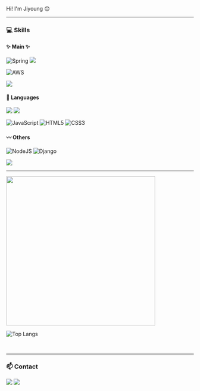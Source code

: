 Hi! I'm Jiyoung :blush:

---

### :computer: Skills
#### :sparkles: Main :sparkles:
![Spring](https://img.shields.io/badge/spring-%236DB33F.svg?style=flat-square&logo=spring&logoColor=white)
<img src="https://img.shields.io/badge/springboot-6DB33F?style=flat-square&logo=springboot&logoColor=white">


![AWS](https://img.shields.io/badge/AWS-%23FF9900.svg?style=flat-square&logo=amazon-aws&logoColor=white)


<img src="https://img.shields.io/badge/MySQL-4479A1?style=flat-square&logo=MySQL&logoColor=white">


#### :bookmark: Languages
<img src="https://img.shields.io/badge/java-007396?style=flat-square&logo=OpenJDK&logoColor=white">
<img src="https://img.shields.io/badge/Python-3776AB?style=flat-square&logo=Python&logoColor=white">

![JavaScript](https://img.shields.io/badge/javascript-%23F7DF1E?style=flat-square&logo=javascript&logoColor=FFFFFF)
![HTML5](https://img.shields.io/badge/html5-%23E34F26.svg?style=flat-square&logo=html5&logoColor=white)
![CSS3](https://img.shields.io/badge/css3-%231572B6.svg?style=flat-square&logo=css3&logoColor=white)


#### :wavy_dash: Others
![NodeJS](https://img.shields.io/badge/node.js-6DA55F?style=flat-square&logo=node.js&logoColor=white)
![Django](https://img.shields.io/badge/django-%23092E20.svg?style=flat-square&logo=django&logoColor=white)

<img src="https://img.shields.io/badge/React-000000?style=flat-square&logo=React&logoColor=61DAFB">


<br/>

---


<img src="https://github-readme-stats.vercel.app/api?username=gyjeong021&show_icons=true&theme=shadow_red" width="400">

![Top Langs](https://github-readme-stats.vercel.app/api/top-langs/?username=gyjeong021&layout=compact&show_icons=true&theme=shadow_red)



<br/>

---


### 📫 Contact
<a href="mailto:gyjeong021@gmail.com" target="_blank"><img src="https://img.shields.io/badge/Gmail-EA4335.svg?style=flat-square&logo=Gmail&logoColor=white"/></a>
<a href="mailto:gzero21@naver.com" target="_blank"><img src="https://img.shields.io/badge/NaverMail-03cf5d.svg?style=flat-square&logo=Gmail&logoColor=white"/></a>
